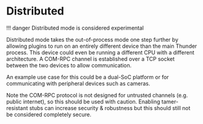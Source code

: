 # Distributed

!!! danger
	Distributed mode is considered experimental

Distributed mode takes the out-of-process mode one step further by allowing plugins to run on an entirely different device than the main Thunder process. This device could even be running a different CPU with a different architecture. A COM-RPC channel is established over a TCP socket between the two devices to allow communication.

An example use case for this could be a dual-SoC platform or for communicating with peripheral devices such as cameras.

Note the COM-RPC protocol is not designed for untrusted channels (e.g. public internet), so this should be used with caution. Enabling tamer-resistant stubs can increase security & robustness but this should still not be considered completely secure.



